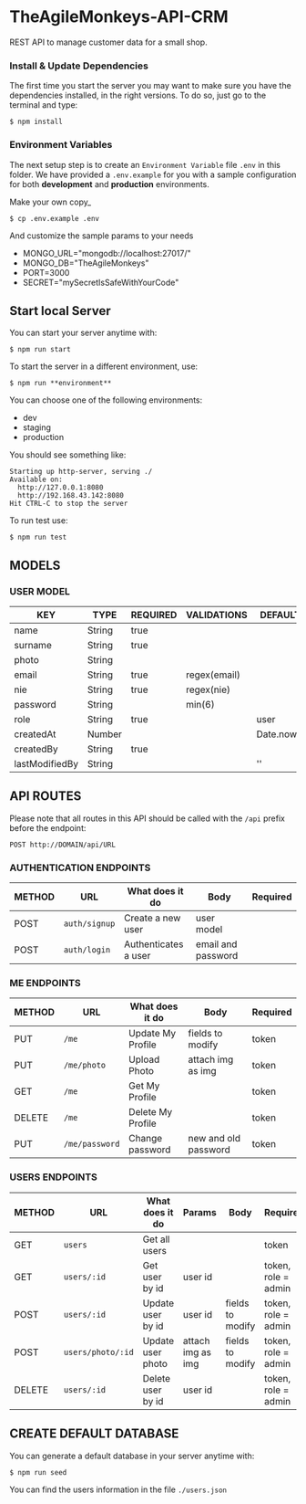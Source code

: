 # TheAgileMonkeys-API-CRM
REST API to manage customer data for a small shop.

### Install & Update Dependencies

The first time you start the server you may want to make sure you have the dependencies installed, in the right versions. To do so, just go to the terminal and type:

```
$ npm install
```

### Environment Variables

The next setup step is to create an `Environment Variable` file `.env` in this folder. We have provided a `.env.example` for you with a sample configuration for both **development** and **production** environments.

Make your own copy\_

```
$ cp .env.example .env
```

And customize the sample params to your needs

- MONGO_URL="mongodb://localhost:27017/"
- MONGO_DB="TheAgileMonkeys"
- PORT=3000
- SECRET="mySecretIsSafeWithYourCode"

## Start local Server

You can start your server anytime with:

```
$ npm run start
```

To start the server in a different environment, use:
```
$ npm run **environment**
```

You can choose one of the following environments:
- dev
- staging
- production

You should see something like:

```
Starting up http-server, serving ./
Available on:
  http://127.0.0.1:8080
  http://192.168.43.142:8080
Hit CTRL-C to stop the server
```

To run test use:
```
$ npm run test
```

## MODELS

### USER MODEL

| KEY            | TYPE   | REQUIRED | VALIDATIONS  | DEFAULT   | ENUM       |
| -------------- | ------ | -------- | ------------ | -------   |----------- |
| name           | String | true     |              |           |            |
| surname        | String | true     |              |           |            |
| photo          | String |          |              |           |            |
| email          | String | true     | regex(email) |           |            | 
| nie            | String | true     | regex(nie)   |           |            |
| password       | String |          | min(6)       |           |            |
| role           | String | true     |              | user      | user/admin |
| createdAt      | Number |          |              | Date.now()|            |
| createdBy      | String | true     |              |           |            |
| lastModifiedBy | String |          |              | ''        |            |


## API ROUTES

Please note that all routes in this API should be called with the `/api` prefix before the endpoint:

```
POST http://DOMAIN/api/URL
```

### AUTHENTICATION ENDPOINTS

| METHOD | URL           | What does it do      | Body                 | Required             |
| ------ | ------------- | -------------------- | -------------------- | -------------------- |
| POST   | `auth/signup` | Create a new user    | user model           |                      |
| POST   | `auth/login`  | Authenticates a user | email and password   |                      |

### ME ENDPOINTS

| METHOD | URL            | What does it do   | Body                 | Required             |
| ------ | -------------- | ----------------- | -------------------- | -------------------- |
| PUT    | `/me`          | Update My Profile | fields to modify     | token                |
| PUT    | `/me/photo`    | Upload Photo      | attach img as img    | token                |
| GET    | `/me`          | Get My Profile    |                      | token                |
| DELETE | `/me`          | Delete My Profile |                      | token                |
| PUT    | `/me/password` | Change password   | new and old password | token                |

### USERS ENDPOINTS

| METHOD | URL              | What does it do       | Params               | Body                 | Required             |
| ------ | --------------   | --------------------- | -------------------- | -------------------- | -------------------- |
| GET    | `users`          | Get all users         |                      |                      | token                |
| GET    | `users/:id`      | Get user by id        | user id              |                      | token, role = admin  |
| POST   | `users/:id`      | Update user by id     | user id              | fields to modify     | token, role = admin  |
| POST   | `users/photo/:id`| Update user photo     | attach img as img    | fields to modify     | token, role = admin  |
| DELETE | `users/:id`      | Delete user by id     | user id              |                      | token, role = admin  |


## CREATE DEFAULT DATABASE

You can generate a default database in your server anytime with:

```
$ npm run seed
```

You can find the users information in the file `./users.json`